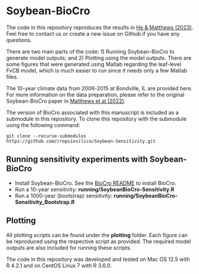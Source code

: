 # Soybean-BioCro

The code in this repository reproduces the results in [He & Matthews (2023)](https://doi.org/10.1016/j.fcr.2023.108907). Feel free to contact us or create a new issue on Github if you have any questions.

There are two main parts of the code: 1) Running Soybean-BioCro to generate model outputs; and 2) Plotting using the model outputs. There are some figures that were generated using Matlab regarding the leaf-level FvCB model, which is much easier to run since it needs only a few Matlab files.

The 10-year climate data from 2006-2015 at Bondville, IL are provided here. For more information on the data preparation, please refer to the original Soybean-BioCro paper in [Matthews et al (2022)](https://doi.org/10.1093/insilicoplants/diab032).

The version of BioCro associated with this manuscript is included as a submodule in this repository. To clone this repository with the submodule using the following command:

`git clone --recurse-submodules https://github.com/cropsinsilico/Soybean-Sensitivity.git`

## Running sensitivity experiments with Soybean-BioCro
- Install Soybean-BioCro. See the [BioCro README](https://github.com/ebimodeling/biocro/tree/5cbccbf9f0832e2a2be0a91a41a3f7048782b3cb#readme) to install BioCro.
- Run a 10-year sensitivity: **running/SoybeanBioCro-Sensitivity.R**
- Run a 1000-year (bootstrap) sensitivity: **running/SoybeanBioCro-Sensitivity_Bootstrap.R**

## Plotting
All plotting scripts can be found under the **plotting** folder. Each figure can be reproduced using the respective script as provided. The required model outputs are also included for running these scripts.


The code in this repository was developed and tested on Mac OS 12.5 with R 4.2.1 and on CentOS Linux 7 with R 3.6.0.
